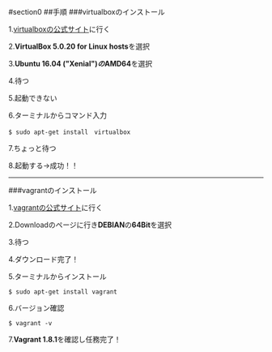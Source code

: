 #section0
##手順
###virtualboxのインストール

1.[virtualboxの公式サイト](https://www.virtualbox.org/wiki/Downloads)に行く　　

2.**VirtualBox 5.0.20 for Linux hosts**を選択　　

3.**Ubuntu 16.04 ("Xenial")*の*AMD64**を選択　　

4.待つ

5.起動できない

6.ターミナルからコマンド入力

    $ sudo apt-get install　virtualbox

7.ちょっと待つ

8.起動する→成功！！

-----------------------------------------------------------------------------






###vagrantのインストール

1.[vagrantの公式サイト](https://www.vagrantup.com/404.html)に行く

2.Downloadのページに行き**DEBIAN**の**64Bit**を選択

3.待つ

4.ダウンロード完了！

5.ターミナルからインストール

    $ sudo apt-get install vagrant

6.バージョン確認

    $ vagrant -v

7.**Vagrant 1.8.1**を確認し任務完了！

